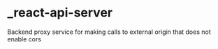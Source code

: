 # _react-api-server
Backend proxy service for making calls to external origin that does not enable cors
